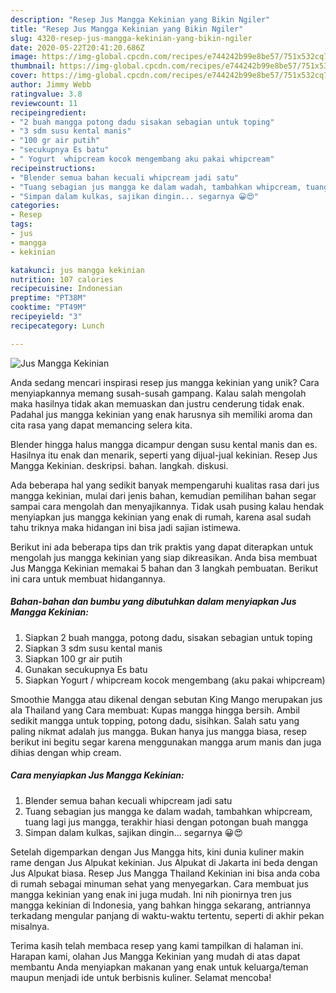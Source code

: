 ```yaml
---
description: "Resep Jus Mangga Kekinian yang Bikin Ngiler"
title: "Resep Jus Mangga Kekinian yang Bikin Ngiler"
slug: 4320-resep-jus-mangga-kekinian-yang-bikin-ngiler
date: 2020-05-22T20:41:20.686Z
image: https://img-global.cpcdn.com/recipes/e744242b99e8be57/751x532cq70/jus-mangga-kekinian-foto-resep-utama.jpg
thumbnail: https://img-global.cpcdn.com/recipes/e744242b99e8be57/751x532cq70/jus-mangga-kekinian-foto-resep-utama.jpg
cover: https://img-global.cpcdn.com/recipes/e744242b99e8be57/751x532cq70/jus-mangga-kekinian-foto-resep-utama.jpg
author: Jimmy Webb
ratingvalue: 3.8
reviewcount: 11
recipeingredient:
- "2 buah mangga potong dadu sisakan sebagian untuk toping"
- "3 sdm susu kental manis"
- "100 gr air putih"
- "secukupnya Es batu"
- " Yogurt  whipcream kocok mengembang aku pakai whipcream"
recipeinstructions:
- "Blender semua bahan kecuali whipcream jadi satu"
- "Tuang sebagian jus mangga ke dalam wadah, tambahkan whipcream, tuang lagi jus mangga, terakhir hiasi dengan potongan buah mangga"
- "Simpan dalam kulkas, sajikan dingin... segarnya 😀😍"
categories:
- Resep
tags:
- jus
- mangga
- kekinian

katakunci: jus mangga kekinian 
nutrition: 107 calories
recipecuisine: Indonesian
preptime: "PT38M"
cooktime: "PT49M"
recipeyield: "3"
recipecategory: Lunch

---
```



![Jus Mangga Kekinian](https://img-global.cpcdn.com/recipes/e744242b99e8be57/751x532cq70/jus-mangga-kekinian-foto-resep-utama.jpg)

Anda sedang mencari inspirasi resep jus mangga kekinian yang unik? Cara menyiapkannya memang susah-susah gampang. Kalau salah mengolah maka hasilnya tidak akan memuaskan dan justru cenderung tidak enak. Padahal jus mangga kekinian yang enak harusnya sih memiliki aroma dan cita rasa yang dapat memancing selera kita.

Blender hingga halus mangga dicampur dengan susu kental manis dan es. Hasilnya itu enak dan menarik, seperti yang dijual-jual kekinian. Resep Jus Mangga Kekinian. deskripsi. bahan. langkah. diskusi.

Ada beberapa hal yang sedikit banyak mempengaruhi kualitas rasa dari jus mangga kekinian, mulai dari jenis bahan, kemudian pemilihan bahan segar sampai cara mengolah dan menyajikannya. Tidak usah pusing kalau hendak menyiapkan jus mangga kekinian yang enak di rumah, karena asal sudah tahu triknya maka hidangan ini bisa jadi sajian istimewa.


Berikut ini ada beberapa tips dan trik praktis yang dapat diterapkan untuk mengolah jus mangga kekinian yang siap dikreasikan. Anda bisa membuat Jus Mangga Kekinian memakai 5 bahan dan 3 langkah pembuatan. Berikut ini cara untuk membuat hidangannya.

<!--inarticleads1-->

##### Bahan-bahan dan bumbu yang dibutuhkan dalam menyiapkan Jus Mangga Kekinian:

1. Siapkan 2 buah mangga, potong dadu, sisakan sebagian untuk toping
1. Siapkan 3 sdm susu kental manis
1. Siapkan 100 gr air putih
1. Gunakan secukupnya Es batu
1. Siapkan  Yogurt / whipcream kocok mengembang (aku pakai whipcream)


Smoothie Mangga atau dikenal dengan sebutan King Mango merupakan jus ala Thailand yang Cara membuat: Kupas mangga hingga bersih. Ambil sedikit mangga untuk topping, potong dadu, sisihkan. Salah satu yang paling nikmat adalah jus mangga. Bukan hanya jus mangga biasa, resep berikut ini begitu segar karena menggunakan mangga arum manis dan juga dihias dengan whip cream. 

<!--inarticleads2-->

##### Cara menyiapkan Jus Mangga Kekinian:

1. Blender semua bahan kecuali whipcream jadi satu
1. Tuang sebagian jus mangga ke dalam wadah, tambahkan whipcream, tuang lagi jus mangga, terakhir hiasi dengan potongan buah mangga
1. Simpan dalam kulkas, sajikan dingin... segarnya 😀😍


Setelah digemparkan dengan Jus Mangga hits, kini dunia kuliner makin rame dengan Jus Alpukat kekinian. Jus Alpukat di Jakarta ini beda dengan Jus Alpukat biasa. Resep Jus Mangga Thailand Kekinian ini bisa anda coba di rumah sebagai minuman sehat yang menyegarkan. Cara membuat jus mangga kekinian yang enak ini juga mudah. Ini nih pionirnya tren jus mangga kekinian di Indonesia, yang bahkan hingga sekarang, antriannya terkadang mengular panjang di waktu-waktu tertentu, seperti di akhir pekan misalnya. 

Terima kasih telah membaca resep yang kami tampilkan di halaman ini. Harapan kami, olahan Jus Mangga Kekinian yang mudah di atas dapat membantu Anda menyiapkan makanan yang enak untuk keluarga/teman maupun menjadi ide untuk berbisnis kuliner. Selamat mencoba!
